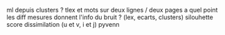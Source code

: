 ml depuis clusters ?
tlex et mots sur deux lignes / deux pages
a quel point les diff mesures donnent l'info du bruit ? (lex, ecarts, clusters)
silouhette score
dissimilation (u et v, i et j)
pyvenn


